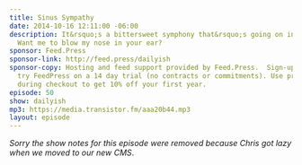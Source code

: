```yaml
---
title: Sinus Sympathy
date: 2014-10-16 12:11:00 -06:00
description: It&rsquo;s a bittersweet symphony that&rsquo;s going on in my sinuses.
  Want me to blow my nose in your ear?
sponsor: Feed.Press
sponsor-link: http://feed.press/dailyish
sponsor-copy: Hosting and feed support provided by Feed.Press.  Sign-up today and
  try FeedPress on a 14 day trial (no contracts or commitments). Use promo code "dailyish"
  during checkout to get 10% off your first year.
episode: 50
show: dailyish
mp3: https://media.transistor.fm/aaa20b44.mp3
layout: episode
---
```


<em>Sorry the show notes for this episode were removed because Chris got lazy when we moved to our new CMS</em>.
